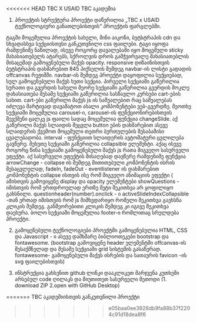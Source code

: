 <<<<<<< HEAD
TBC X USAID TBC აკადემია

1. პროექტის სტრუქტურა
პროექტი დაწერილია „TBC x USAID ტექნოლოგიური განათლებისთვის“ პროექტის ფარგლებში. 
<head> ტაგში მოცემულია პროექტის სახელი, მინი აიკონი, ბუტსტრაპის cdn და სხვადასხვა სექციისთვსი განკუთვნილი css ფაილები.
<body> ტაგი იყოფა რამდენიმე ნაწილად, <navbar> ისევე როგორც დავალებაში იყო მოცემული sticky მახასიათებელს ატარებს, სქროლვის დროს გამჭვირვალე მახასიათებლის მისაცემად გამოყენებული მაქვს opacity. responsive დიზაინისთვის ბუტსტრაპის დახმარებით 845 პიქსელის შემდეგ navbar-ის ლისტი გადადის offcanvas რეჟიმში.
navbar-ის შემდეგ პროექტი დაყოფილია სექციებად, სულ გამოყენებული მაქვს ხუთი სექცია.
პირველი სექციაში გაწერილია სურათი და გვერდის სახელი
მეორე სექციაში გაწერილია გვერდის მოკლე დახასიათება
მესამე სექციაში გაწერილია სასწავლო კურსები cart-ების სახით.
cart-ები გაწერილი მაქვს js ის საშუალებით რაც საშუალებას იძლევა მარტივად დავამატოთ ახალი კომპონენტები ვებ-გვერდზე.
მეოთხე სექციაში მოცემულია carousel-ი, carousel-ის ფუნქციონირებისთვის შევქმენი ცალკე js ფაილი სადაც მოცემულია  ფუნქცია changeSlide. აქ გაწერილი მაქვს სლაიდის შეცვლა button ების დახმარებით ასევე სლაიდერის ქვემოთ მოცემული თეთრი ბურთულების შესაბამისი ცვალებადობა. interval - ფუნქციით სლაიდერის ავტომატური ცვლილება გავწერე.
მეხუთე სექციაში გაწერილია collapsible ელემენტი. აქაც ისევე როგორც წინა სექციაში გამოყენებული მაქვს js რათა მიგვეღო სასურველი ეფექტი. აქ სასურველი ეფექტის მისაღებად დავწერე რამდენიმე ფუნქცია
arrowChange - collapse ის შემდეგ მითითებული კომპონენტის ისრის შესაცვლელად, 
fadeIn, fadeOut - eventlistener ის დახმარებით კომპონენტის collapse ისთვის ისე რომ მიგვეღო ანიმაციის ეფექტი ( ამისთვის გამოვიყენე display და opacity ელემენტები
showQuestions - იმისთვის რომ ერთდროულად ერთზე მეტი შეკითხვა არ ყოფილიყო გახსნილი.
questionheader(number).onclick - ი activeSlideIndexCollapsible -თან ერთად იმისთვის რომ js მიმხვდარიყო რომელი შეკითხვა გაეხსნა კლიკის შემდეგ. განმეორებითი კლიკის შემდეგ კი იგივე შეკითხვა დაეხურა.
ბოლო სექციაში მოცემულია footer-ი რომლითაც სრულდება პროექტი.

2. გამოყენებული ტექნოლოგიები
პროექტში გამოყენებულია HTML, CSS და Javascript - ი 
ასევე დამხმარე ბიბლიოთეკები bootstrap და fontawesome.
(bootstrap გამოვიყენე header ელემენტში offcanvas-ის შესაქმნელად და მესამე სექციაში grid სისტემის გასაწერად. fontawesome- გამოყენებული მაქვს ისრების და სათაურის favicon -ის svg ფაილებისთვის)

3. ინსტრუქცია 
გახსენით github ლინკი დააკლიკეთ მარჯვენა კუთხეში არსებულ code ღილაკს და მიუთითეთ სასურველი მეთოდი (1. download ZIP 2.open with GitHub Desktop)

=======
TBC აკადემიისთვის განკუთვნილი პროექტი
>>>>>>> e05baa0ee3926db9fa88b37f2204c91d18dea8f6

